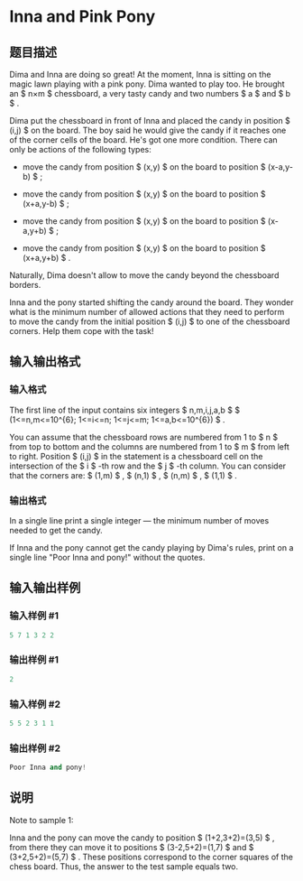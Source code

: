 # Inna and Pink Pony

## 题目描述

Dima and Inna are doing so great! At the moment, Inna is sitting on the magic lawn playing with a pink pony. Dima wanted to play too. He brought an $ n×m $ chessboard, a very tasty candy and two numbers $ a $ and $ b $ .

Dima put the chessboard in front of Inna and placed the candy in position $ (i,j) $ on the board. The boy said he would give the candy if it reaches one of the corner cells of the board. He's got one more condition. There can only be actions of the following types:

- move the candy from position $ (x,y) $ on the board to position $ (x-a,y-b) $ ;

- move the candy from position $ (x,y) $ on the board to position $ (x+a,y-b) $ ;

- move the candy from position $ (x,y) $ on the board to position $ (x-a,y+b) $ ;

- move the candy from position $ (x,y) $ on the board to position $ (x+a,y+b) $ .

Naturally, Dima doesn't allow to move the candy beyond the chessboard borders.

Inna and the pony started shifting the candy around the board. They wonder what is the minimum number of allowed actions that they need to perform to move the candy from the initial position $ (i,j) $ to one of the chessboard corners. Help them cope with the task!

## 输入输出格式

### 输入格式

The first line of the input contains six integers $ n,m,i,j,a,b $ $ (1<=n,m<=10^{6}; 1<=i<=n; 1<=j<=m; 1<=a,b<=10^{6}) $ .

You can assume that the chessboard rows are numbered from 1 to $ n $ from top to bottom and the columns are numbered from 1 to $ m $ from left to right. Position $ (i,j) $ in the statement is a chessboard cell on the intersection of the $ i $ -th row and the $ j $ -th column. You can consider that the corners are: $ (1,m) $ , $ (n,1) $ , $ (n,m) $ , $ (1,1) $ .

### 输出格式

In a single line print a single integer — the minimum number of moves needed to get the candy.

If Inna and the pony cannot get the candy playing by Dima's rules, print on a single line "Poor Inna and pony!" without the quotes.

## 输入输出样例

### 输入样例 #1

```cpp
5 7 1 3 2 2

```
### 输出样例 #1

```cpp
2

```
### 输入样例 #2

```cpp
5 5 2 3 1 1

```
### 输出样例 #2

```cpp
Poor Inna and pony!

```
## 说明

Note to sample 1:

Inna and the pony can move the candy to position $ (1+2,3+2)=(3,5) $ , from there they can move it to positions $ (3-2,5+2)=(1,7) $ and $ (3+2,5+2)=(5,7) $ . These positions correspond to the corner squares of the chess board. Thus, the answer to the test sample equals two.

